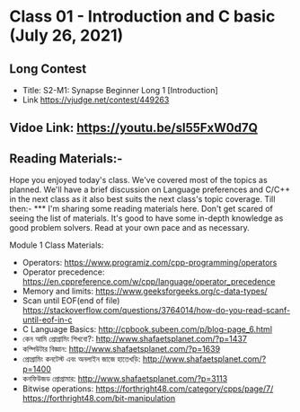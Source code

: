 # Class 01 - Introduction and C basic (July 26, 2021)

## Long Contest
* Title: S2-M1: Synapse Beginner Long 1 [Introduction]
* Link https://vjudge.net/contest/449263
<!-- * Password: `Ciao` -->

## Vidoe Link: https://youtu.be/sl55FxW0d7Q

## Reading Materials:-
Hope you enjoyed today's class. We've covered most of the topics as planned.
We'll have a brief discussion on Language preferences and C/C++ in the next class as it also best suits the next class's topic coverage. Till then:-
*** I'm sharing some reading materials here. Don't get scared of seeing the list of materials. It's good to have some in-depth knowledge as good problem solvers. Read at your own pace and as necessary.

Module 1 Class Materials:
* Operators: https://www.programiz.com/cpp-programming/operators
* Operator precedence: https://en.cppreference.com/w/cpp/language/operator_precedence
* Memory and limits: https://www.geeksforgeeks.org/c-data-types/
* Scan until EOF(end of file) https://stackoverflow.com/questions/3764014/how-do-you-read-scanf-until-eof-in-c
* C Language Basics: http://cpbook.subeen.com/p/blog-page_6.html
* কেন আমি প্রোগ্রামিং শিখবো?: http://www.shafaetsplanet.com/?p=1437
* কম্পিউটার বিজ্ঞান: http://www.shafaetsplanet.com/?p=1639
* প্রোগ্রামিং কনটেস্ট এবং অনলাইন জাজে হাতেখড়ি: http://www.shafaetsplanet.com/?p=1400
* কনফিউজড প্রোগ্রামার: http://www.shafaetsplanet.com/?p=3113
* Bitwise operations:
https://forthright48.com/category/cpps/page/7/
https://forthright48.com/bit-manipulation